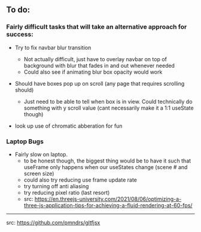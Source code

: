 ## To do:
### Fairly difficult tasks that will take an alternative approach for success:
 - Try to fix navbar blur transition
    - Not actually difficult, just have to overlay navbar on top of background with blur that fades in and out whenever needed
    - Could also see if animating blur box opacity would work
 - Should have boxes pop up on scroll (any page that requires scrolling should)
    - Just need to be able to tell when box is in view. Could technically do something with y scroll value (cant necessarily make it a 1:1 useState though)

 - look up use of chromatic abberation for fun

### Laptop Bugs
 - Fairly slow on laptop. 
   - to be honest though, the biggest thing would be to have it such that useFrame only happens when our useStates change (scene # and screen size)
   - could also try reducing use frame update rate
   - try turning off anti aliasing
   - try reducing pixel ratio (last resort)
   - src: https://en.threejs-university.com/2021/08/06/optimizing-a-three-js-application-tips-for-achieving-a-fluid-rendering-at-60-fps/

 -------
 src: https://github.com/pmndrs/gltfjsx